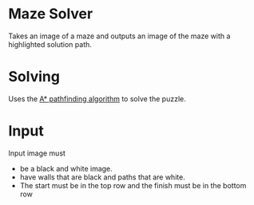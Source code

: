 # Maze Solver

Takes an image of a maze and outputs an image of the maze with a highlighted solution path.

# Solving

Uses the [A* pathfinding algorithm](https://en.wikipedia.org/wiki/A*_search_algorithm) to solve the puzzle.

# Input

Input image must

- be a black and white image. 
- have walls that are black and paths that are white.
- The start must be in the top row and the finish must be in the bottom row
